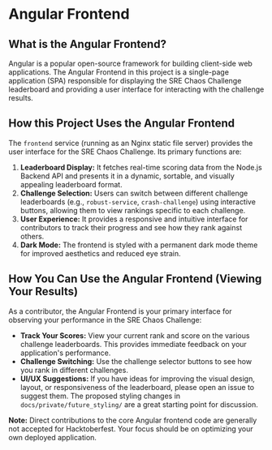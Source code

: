 # Angular Frontend

## What is the Angular Frontend?
Angular is a popular open-source framework for building client-side web applications. The Angular Frontend in this project is a single-page application (SPA) responsible for displaying the SRE Chaos Challenge leaderboard and providing a user interface for interacting with the challenge results.

## How this Project Uses the Angular Frontend
The `frontend` service (running as an Nginx static file server) provides the user interface for the SRE Chaos Challenge. Its primary functions are:

1.  **Leaderboard Display:** It fetches real-time scoring data from the Node.js Backend API and presents it in a dynamic, sortable, and visually appealing leaderboard format.
2.  **Challenge Selection:** Users can switch between different challenge leaderboards (e.g., `robust-service`, `crash-challenge`) using interactive buttons, allowing them to view rankings specific to each challenge.
3.  **User Experience:** It provides a responsive and intuitive interface for contributors to track their progress and see how they rank against others.
4.  **Dark Mode:** The frontend is styled with a permanent dark mode theme for improved aesthetics and reduced eye strain.

## How You Can Use the Angular Frontend (Viewing Your Results)

As a contributor, the Angular Frontend is your primary interface for observing your performance in the SRE Chaos Challenge:

*   **Track Your Scores:** View your current rank and score on the various challenge leaderboards. This provides immediate feedback on your application's performance.
*   **Challenge Switching:** Use the challenge selector buttons to see how you rank in different challenges.
*   **UI/UX Suggestions:** If you have ideas for improving the visual design, layout, or responsiveness of the leaderboard, please open an issue to suggest them. The proposed styling changes in `docs/private/future_styling/` are a great starting point for discussion.

**Note:** Direct contributions to the core Angular frontend code are generally not accepted for Hacktoberfest. Your focus should be on optimizing your own deployed application.
